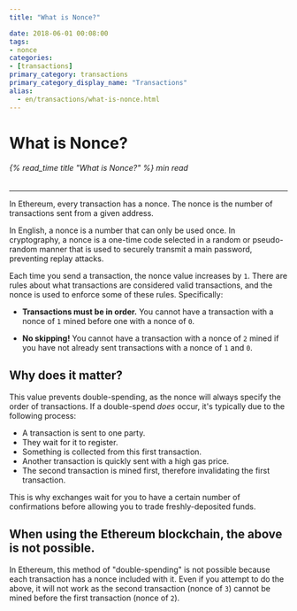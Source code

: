 ```yaml
---
title: "What is Nonce?"

date: 2018-06-01 00:08:00
tags:
- nonce
categories:
- [transactions]
primary_category: transactions
primary_category_display_name: "Transactions"
alias:
  - en/transactions/what-is-nonce.html
---
```


# **What is Nonce?**

###### {% read_time title "What is Nonce?" %} min read

* * *

In Ethereum, every transaction has a nonce. The nonce is the number of transactions sent from a given address.

In English, a nonce is a number that can only be used once. In cryptography, a nonce is a one-time code selected in a random or pseudo-random manner that is used to securely transmit a main password, preventing replay attacks.

Each time you send a transaction, the nonce value increases by `1`. There are rules about what transactions are considered valid transactions, and the nonce is used to enforce some of these rules. Specifically:

-   **Transactions must be in order.** You cannot have a transaction with a nonce of `1` mined before one with a nonce of `0`.

-   **No skipping!** You cannot have a transaction with a nonce of `2` mined if you have not already sent transactions with a nonce of `1` and `0`.

## **Why does it matter?**

This value prevents double-spending, as the nonce will always specify the order of transactions. If a double-spend _does_ occur, it's typically due to the following process:

-   A transaction is sent to one party.
-   They wait for it to register.
-   Something is collected from this first transaction.
-   Another transaction is quickly sent with a high gas price.
-   The second transaction is mined first, therefore invalidating the first transaction.

This is why exchanges wait for you to have a certain number of confirmations before allowing you to trade freshly-deposited funds.

## **When using the Ethereum blockchain, the above is not possible.**

In Ethereum, this method of "double-spending" is not possible because each transaction has a nonce included with it. Even if you attempt to do the above, it will not work as the second transaction (nonce of `3`) cannot be mined before the first transaction (nonce of `2`).
